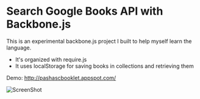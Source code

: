 Search Google Books API with Backbone.js
========================================

This is an experimental backbone.js project I built to help myself learn the language.

* It's organized with require.js
* It uses localStorage for saving books in collections and retrieving them

Demo: http://pashascbooklet.appspot.com/

![ScreenShot](https://raw.github.com/pashasc/backbone_books/screenshot/bbss.jpg)
